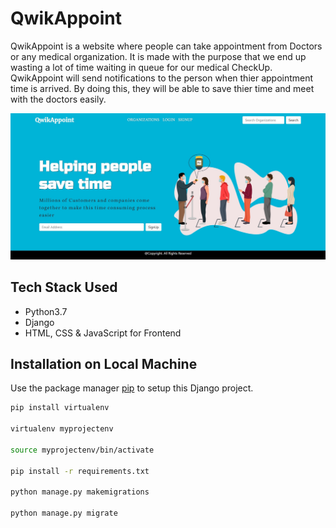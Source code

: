# QwikAppoint

QwikAppoint is a website where people can take appointment from Doctors or any medical organization. It is made with the purpose that we end up wasting a lot of time waiting in queue for our medical CheckUp. QwikAppoint will send notifications to the person when thier appointment time is arrived. By doing this, they will be able to save thier time and meet with the doctors easily.


![QwikAppoint](static/images/qwikappoint.jpg)

## Tech Stack Used
- Python3.7
- Django
- HTML, CSS & JavaScript for Frontend

## Installation on Local Machine

Use the package manager [pip](https://pip.pypa.io/en/stable/) to setup this Django project.

```bash
pip install virtualenv

virtualenv myprojectenv

source myprojectenv/bin/activate

pip install -r requirements.txt

python manage.py makemigrations

python manage.py migrate

```